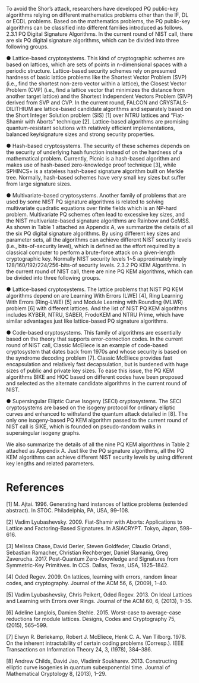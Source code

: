 To avoid the Shor’s attack, researchers have developed PQ public-key algorithms relying on different mathematics problems other than the IF, DL or ECDL problems. Based on the mathematics problems, the PQ public-key algorithms can be classified into different families introduced as follows.
2.3.1 PQ Digital Signature Algorithms. In the current round of NIST call, there are six PQ digital signature algorithms, which can be divided into three following groups.

●	Lattice-based cryptosystems. This kind of cryptographic schemes are based on lattices, which are sets of points in n-dimensional spaces with a periodic structure. Lattice-based security schemes rely on presumed hardness of basic lattice problems like the Shortest Vector Problem (SVP) (i.e., find the shortest non-zero vector within a lattice), the Closest Vector Problem (CVP) (i.e., find a lattice vector that minimizes the distance from another target lattice) and the Shortest Independent Vectors Problem (SIVP) derived from SVP and CVP. In the current round, FALCON and CRYSTALS-DILITHIUM are lattice-based candidate algorithms and separately based on the Short Integer Solution problem (SIS) [1] over NTRU lattices and “Fiat-Shamir with Aborts” technique [2]. Lattice-based algorithms are promising quantum-resistant solutions with relatively efficient implementations, balanced key/signature sizes and strong security properties.

●	Hash-based cryptosystems. The security of these schemes depends on the security of underlying hash function instead of on the hardness of a mathematical problem. Currently, Picnic is a hash-based algorithm and makes use of hash-based zero-knowledge proof technique [3], while SPHINCS+ is a stateless hash-based signature algorithm built on Merkle tree. Normally, hash-based schemes have very small key sizes but suffer from large signature sizes.

●	Multivariate-based cryptosystems. Another family of problems that are used by some NIST PQ signature algorithms is related to solving multivariate quadratic equations over finite fields which is an NP-hard problem. Multivariate PQ schemes often lead to excessive key sizes, and the NIST multivariate-based signature algorithms are Rainbow and GeMSS.
As shown in Table 1 attached as Appendix A, we summarize the details of all the six PQ digital signature algorithms. By using different key sizes and parameter sets, all the algorithms can achieve different NIST security levels (i.e., bits-of-security level), which is defined as the effort required by a classical computer to perform a brute-force attack on a given-length cryptographic key. Normally NIST security levels 1~5 approximately imply 128/160/192/224/256-bits-of security levels.
2.3.2 PQ KEM Algorithms. In the current round of NIST call, there are nine PQ KEM algorithms, which can be divided into three following groups.

●	Lattice-based cryptosystems. The lattice problems that NIST PQ KEM algorithms depend on are Learning With Errors (LWE) [4], Ring Learning With Errors (Ring-LWE) [5] and Module Learning with Rounding (MLWR) problem [6] with different lattices. And the list of NIST PQ KEM algorithms includes KYBER, NTRU, SABER, FrodoKEM and NTRU Prime, which have similar advantages just like lattice-based PQ signature algorithms.

●	Code-based cryptosystems. This family of algorithms are essentially based on the theory that supports error-correction codes. In the current round of NIST call, Classic McEliece is an example of code-based cryptosystem that dates back from 1970s and whose security is based on the syndrome decoding problem [7]. Classic McEliece provides fast encapsulation and relatively fast decapsulation, but is burdened with huge sizes of public and private key sizes. To ease this issue, the PQ KEM algorithms BIKE and HQC based on different codes have been proposed and selected as the alternate candidate algorithms in the current round of NIST.

●	Supersingular Elliptic Curve Isogeny (SECI) cryptosystems. The SECI cryptosystems are based on the isogeny protocol for ordinary elliptic curves and enhanced to withstand the quantum attack detailed in [8]. The only one isogeny-based PQ KEM algorithm passed to the current round of NIST call is SIKE, which is founded on pseudo-random walks in supersingular isogeny graphs.

We also summarize the details of all the nine PQ KEM algorithms in Table 2 attached as Appendix A. Just like the PQ signature algorithms, all the PQ KEM algorithms can achieve different NIST security levels by using different key lengths and related parameters.

# References
[1]	M. Ajtai. 1996. Generating hard instances of lattice problems (extended abstract). In STOC. Philadelphia, PA, USA, 99–108.

[2]	Vadim Lyubashevsky. 2009. Fiat-Shamir with Aborts: Applications to Lattice and Factoring-Based Signatures. In ASIACRYPT. Tokyo, Japan, 598–616.

[3]	Melissa Chase, David Derler, Steven Goldfeder, Claudio Orlandi, Sebastian Ramacher, Christian Rechberger, Daniel Slamanig, Greg Zaverucha. 2017. Post-Quantum Zero-Knowledge and Signatures from Symmetric-Key Primitives. In CCS. Dallas, Texas, USA, 1825–1842.

[4]	Oded Regev. 2009. On lattices, learning with errors, random linear codes, and cryptography. Journal of the ACM 56, 6, (2009), 1–40.

[5]	Vadim Lyubashevsky, Chris Peikert, Oded Regev. 2013. On Ideal Lattices and Learning with Errors over Rings. Journal of the ACM 60, 6, (2013), 1–35.

[6]	Adeline Langlois, Damien Stehle. 2015. Worst-case to average-case reductions for module lattices. Designs, Codes and Cryptography 75, (2015), 565–599.

[7]	Elwyn R. Berlekamp, Robert J. McEliece, Henk C. A. Van Tilborg. 1978. On the inherent intractability of certain coding problems (Corresp.). IEEE Transactions on Information Theory 24, 3, (1978), 384–386.

[8]	Andrew Childs, David Jao, Vladimir Soukharev. 2013. Constructing elliptic curve isogenies in quantum subexponential time. Journal of Mathematical Cryptology 8, (2013), 1–29.

